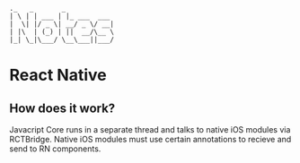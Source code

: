 ```
._   _       _            
| \ | | ___ | |_ ___  ___
|  \| |/ _ \| __/ _ \/ __|
| |\  | (_) | ||  __/\__ \
|_| \_|\___/ \__\___||___/

```

# React Native
## How does it work?
Javacript Core runs in a separate thread and talks to native iOS modules via RCTBridge. Native iOS modules must use certain annotations to recieve and send to RN components.
